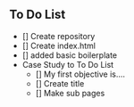 ## To Do List

- [] Create repository
- [] Create index.html
- [] added basic boilerplate
- Case Study to To Do List
  - [] My first objective is....
  - [] Create title
  - [] Make sub pages 
